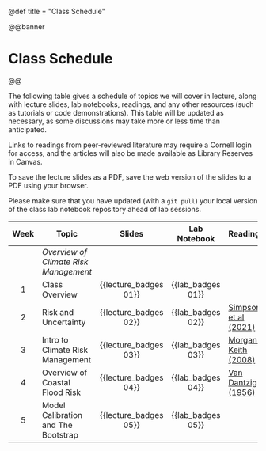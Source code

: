 @def title = "Class Schedule"

@@banner
# Class Schedule
@@

The following table gives a schedule of topics we will cover in lecture, along with lecture slides, lab notebooks, readings, and any other resources (such as tutorials or code demonstrations). This table will be updated as necessary, as some discussions may take more or less time than anticipated.

Links to readings from peer-reviewed literature may require a Cornell login for access, and the articles will also be made available as Library Reserves in Canvas.

To save the lecture slides as a PDF, save the web version of the slides to a PDF using your browser.

Please make sure that you have updated (with a `git pull`) your local version of the class lab notebook repository ahead of lab sessions.

| Week | Topic | Slides | Lab Notebook | Readings | Resources |
|:-------:|-------|:----:|:-----:|----------|-----------|
|   | *Overview of Climate Risk Management* | 
| 1 | Class Overview | {{lecture_badges 01}}  | {{lab_badges 01}} |  | |
| 2 | Risk and Uncertainty | {{lecture_badges 02}} | {{lab_badges 02}} | [Simpson et al (2021)](https://www.sciencedirect.com/science/article/pii/S2590332221001792) | |
| 3 | Intro to Climate Risk Management | {{lecture_badges 03}} | {{lab_badges 03}} | [Morgan & Keith (2008)](https://link-springer-com.proxy.library.cornell.edu/article/10.1007/s10584-008-9458-1) | |
| 4 | Overview of Coastal Flood Risk | {{lecture_badges 04}} | {{lab_badges 04}} | [Van Dantzig (1956)](https://www-jstor-org.proxy.library.cornell.edu/stable/1911632?origin=crossref) | |
| 5 | Model Calibration and The Bootstrap | {{lecture_badges 05}} |  {{lab_badges 05}} |  | [Cosma Shalizi's bootstrap notes](https://www.stat.cmu.edu/~cshalizi/uADA/12/lectures/ch05.pdf) |
